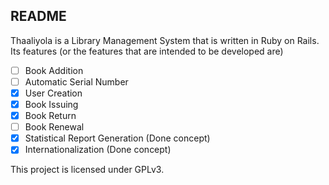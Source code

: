 ## README
Thaaliyola is a Library Management System that is written in Ruby on Rails. Its features (or the features that are intended to be developed are)
-[ ] Book Addition
-[ ] Automatic Serial Number
-[x] User Creation
-[x] Book Issuing
-[x] Book Return
-[ ] Book Renewal
-[x] Statistical Report Generation (Done concept)
-[x] Internationalization (Done concept)

This project is licensed under GPLv3.

